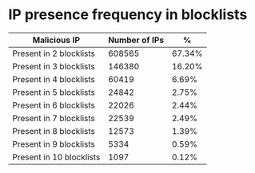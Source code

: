 # IP presence frequency in blocklists
| Malicious IP | Number of IPs | % |
|----|----|----|
| Present in 2 blocklists | 608565 | 67.34% |
| Present in 3 blocklists | 146380 | 16.20% |
| Present in 4 blocklists | 60419 | 6.69% |
| Present in 5 blocklists | 24842 | 2.75% |
| Present in 6 blocklists | 22026 | 2.44% |
| Present in 7 blocklists | 22539 | 2.49% |
| Present in 8 blocklists | 12573 | 1.39% |
| Present in 9 blocklists | 5334 | 0.59% |
| Present in 10 blocklists | 1097 | 0.12% |
